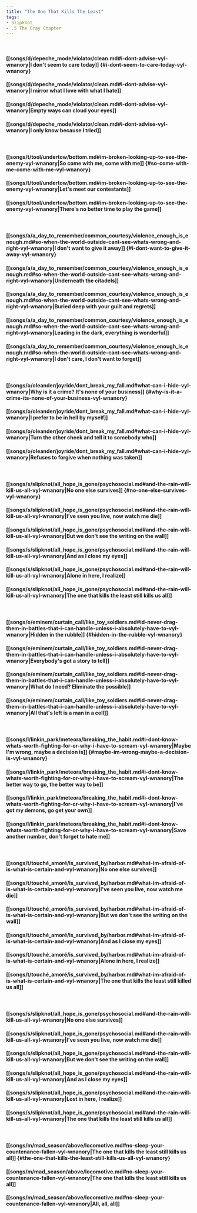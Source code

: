 ```yaml
---
title: "The One That Kills The Least"
tags:
- Slipknot
- .5 The Gray Chapter
---
```

&nbsp;
#### [[songs/d/depeche_mode/violator/clean.md#i-dont-advise-vyl-wnanory|I don't seem to care today]] {#i-dont-seem-to-care-today-vyl-wnanory}
#### [[songs/d/depeche_mode/violator/clean.md#i-dont-advise-vyl-wnanory|I mirror what I love with what I hate]]
#### [[songs/d/depeche_mode/violator/clean.md#i-dont-advise-vyl-wnanory|Empty ways can cloud your eyes]]
#### [[songs/d/depeche_mode/violator/clean.md#i-dont-advise-vyl-wnanory|I only know because I tried]]
&nbsp;
#### [[songs/t/tool/undertow/bottom.md#im-broken-looking-up-to-see-the-enemy-vyl-wnanory|So come with me, come with me]] {#so-come-with-me-come-with-me-vyl-wnanory}
#### [[songs/t/tool/undertow/bottom.md#im-broken-looking-up-to-see-the-enemy-vyl-wnanory|Let's meet our contestants]]
#### [[songs/t/tool/undertow/bottom.md#im-broken-looking-up-to-see-the-enemy-vyl-wnanory|There's no better time to play the game]]
&nbsp;
#### [[songs/a/a_day_to_remember/common_courtesy/violence_enough_is_enough.md#so-when-the-world-outside-cant-see-whats-wrong-and-right-vyl-wnanory|I don't want to give it away]] {#i-dont-want-to-give-it-away-vyl-wnanory}
#### [[songs/a/a_day_to_remember/common_courtesy/violence_enough_is_enough.md#so-when-the-world-outside-cant-see-whats-wrong-and-right-vyl-wnanory|Underneath the citadels]]
#### [[songs/a/a_day_to_remember/common_courtesy/violence_enough_is_enough.md#so-when-the-world-outside-cant-see-whats-wrong-and-right-vyl-wnanory|Buried deep with your guilt and regrets]]
#### [[songs/a/a_day_to_remember/common_courtesy/violence_enough_is_enough.md#so-when-the-world-outside-cant-see-whats-wrong-and-right-vyl-wnanory|Leading in the dark, everything is wonderful]]
#### [[songs/a/a_day_to_remember/common_courtesy/violence_enough_is_enough.md#so-when-the-world-outside-cant-see-whats-wrong-and-right-vyl-wnanory|I don't care, I don't want to forget]]
&nbsp;
#### [[songs/o/oleander/joyride/dont_break_my_fall.md#what-can-i-hide-vyl-wnanory|Why is it a crime? It's none of your business]] {#why-is-it-a-crime-its-none-of-your-business-vyl-wnanory}
#### [[songs/o/oleander/joyride/dont_break_my_fall.md#what-can-i-hide-vyl-wnanory|I prefer to be in hell by myself]]
#### [[songs/o/oleander/joyride/dont_break_my_fall.md#what-can-i-hide-vyl-wnanory|Turn the other cheek and tell it to somebody who]]
#### [[songs/o/oleander/joyride/dont_break_my_fall.md#what-can-i-hide-vyl-wnanory|Refuses to forgive when nothing was taken]]
&nbsp;
#### [[songs/s/slipknot/all_hope_is_gone/psychosocial.md#and-the-rain-will-kill-us-all-vyl-wnanory|No one else survives]] {#no-one-else-survives-vyl-wnanory}
#### [[songs/s/slipknot/all_hope_is_gone/psychosocial.md#and-the-rain-will-kill-us-all-vyl-wnanory|I've seen you live, now watch me die]]
#### [[songs/s/slipknot/all_hope_is_gone/psychosocial.md#and-the-rain-will-kill-us-all-vyl-wnanory|But we don't see the writing on the wall]]
#### [[songs/s/slipknot/all_hope_is_gone/psychosocial.md#and-the-rain-will-kill-us-all-vyl-wnanory|And as I close my eyes]]
#### [[songs/s/slipknot/all_hope_is_gone/psychosocial.md#and-the-rain-will-kill-us-all-vyl-wnanory|Alone in here, I realize]]
#### [[songs/s/slipknot/all_hope_is_gone/psychosocial.md#and-the-rain-will-kill-us-all-vyl-wnanory|The one that kills the least still kills us all]]
&nbsp;
#### [[songs/e/eminem/curtain_call/like_toy_soldiers.md#id-never-drag-them-in-battles-that-i-can-handle-unless-i-absolutely-have-to-vyl-wnanory|Hidden in the rubble]] {#hidden-in-the-rubble-vyl-wnanory}
#### [[songs/e/eminem/curtain_call/like_toy_soldiers.md#id-never-drag-them-in-battles-that-i-can-handle-unless-i-absolutely-have-to-vyl-wnanory|Everybody's got a story to tell]]
#### [[songs/e/eminem/curtain_call/like_toy_soldiers.md#id-never-drag-them-in-battles-that-i-can-handle-unless-i-absolutely-have-to-vyl-wnanory|What do I need? Eliminate the possible]]
#### [[songs/e/eminem/curtain_call/like_toy_soldiers.md#id-never-drag-them-in-battles-that-i-can-handle-unless-i-absolutely-have-to-vyl-wnanory|All that's left is a man in a cell]]
&nbsp;
#### [[songs/l/linkin_park/meteora/breaking_the_habit.md#i-dont-know-whats-worth-fighting-for-or-why-i-have-to-scream-vyl-wnanory|Maybe I'm wrong, maybe a decision is]] {#maybe-im-wrong-maybe-a-decision-is-vyl-wnanory}
#### [[songs/l/linkin_park/meteora/breaking_the_habit.md#i-dont-know-whats-worth-fighting-for-or-why-i-have-to-scream-vyl-wnanory|The better way to go, the better way to be]]
#### [[songs/l/linkin_park/meteora/breaking_the_habit.md#i-dont-know-whats-worth-fighting-for-or-why-i-have-to-scream-vyl-wnanory|I've got my demons, go get your own]]
#### [[songs/l/linkin_park/meteora/breaking_the_habit.md#i-dont-know-whats-worth-fighting-for-or-why-i-have-to-scream-vyl-wnanory|Save another number, don't forget to hate me]]
&nbsp;
#### [[songs/t/touché_amoré/is_survived_by/harbor.md#what-im-afraid-of-is-what-is-certain-and-vyl-wnanory|No one else survives]]
#### [[songs/t/touché_amoré/is_survived_by/harbor.md#what-im-afraid-of-is-what-is-certain-and-vyl-wnanory|I've seen you live, now watch me die]]
#### [[songs/t/touché_amoré/is_survived_by/harbor.md#what-im-afraid-of-is-what-is-certain-and-vyl-wnanory|But we don't see the writing on the wall]]
#### [[songs/t/touché_amoré/is_survived_by/harbor.md#what-im-afraid-of-is-what-is-certain-and-vyl-wnanory|And as I close my eyes]]
#### [[songs/t/touché_amoré/is_survived_by/harbor.md#what-im-afraid-of-is-what-is-certain-and-vyl-wnanory|Alone in here, I realize]]
#### [[songs/t/touché_amoré/is_survived_by/harbor.md#what-im-afraid-of-is-what-is-certain-and-vyl-wnanory|The one that kills the least still killed us all]]
&nbsp;
#### [[songs/s/slipknot/all_hope_is_gone/psychosocial.md#and-the-rain-will-kill-us-all-vyl-wnanory|No one else survives]]
#### [[songs/s/slipknot/all_hope_is_gone/psychosocial.md#and-the-rain-will-kill-us-all-vyl-wnanory|I've seen you live, now watch me die]]
#### [[songs/s/slipknot/all_hope_is_gone/psychosocial.md#and-the-rain-will-kill-us-all-vyl-wnanory|But we don't see the writing on the wall]]
#### [[songs/s/slipknot/all_hope_is_gone/psychosocial.md#and-the-rain-will-kill-us-all-vyl-wnanory|And as I close my eyes]]
#### [[songs/s/slipknot/all_hope_is_gone/psychosocial.md#and-the-rain-will-kill-us-all-vyl-wnanory|Lost in here, I realize]]
#### [[songs/s/slipknot/all_hope_is_gone/psychosocial.md#and-the-rain-will-kill-us-all-vyl-wnanory|The one that kills the least still kills us all]]
&nbsp;
#### [[songs/m/mad_season/above/locomotive.md#no-sleep-your-countenance-fallen-vyl-wnanory|The one that kills the least still kills us all]] {#the-one-that-kills-the-least-still-kills-us-all-vyl-wnanory}
#### [[songs/m/mad_season/above/locomotive.md#no-sleep-your-countenance-fallen-vyl-wnanory|The one that kills the least still kills us all]]
#### [[songs/m/mad_season/above/locomotive.md#no-sleep-your-countenance-fallen-vyl-wnanory|All, all, all]]
